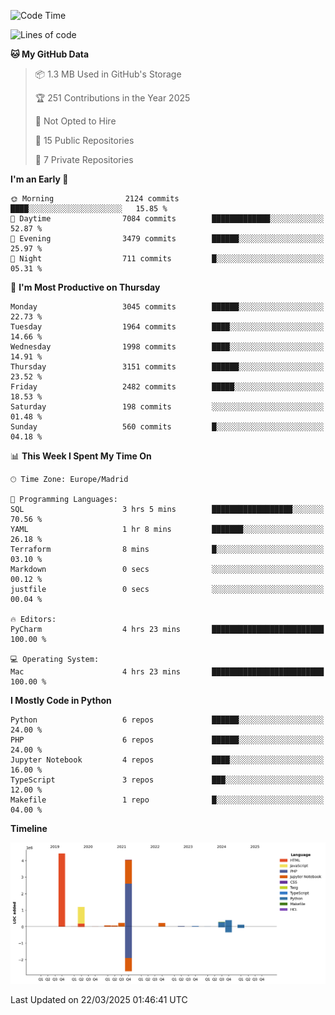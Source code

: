<!--START_SECTION:waka-->
![Code Time](http://img.shields.io/badge/Code%20Time-713%20hrs%2016%20mins-blue)

![Lines of code](https://img.shields.io/badge/From%20Hello%20World%20I%27ve%20Written-11.1%20million%20lines%20of%20code-blue)

**🐱 My GitHub Data** 

> 📦 1.3 MB Used in GitHub's Storage 
 > 
> 🏆 251 Contributions in the Year 2025
 > 
> 🚫 Not Opted to Hire
 > 
> 📜 15 Public Repositories 
 > 
> 🔑 7 Private Repositories 
 > 
**I'm an Early 🐤** 

```text
🌞 Morning                2124 commits        ████░░░░░░░░░░░░░░░░░░░░░   15.85 % 
🌆 Daytime                7084 commits        █████████████░░░░░░░░░░░░   52.87 % 
🌃 Evening                3479 commits        ██████░░░░░░░░░░░░░░░░░░░   25.97 % 
🌙 Night                  711 commits         █░░░░░░░░░░░░░░░░░░░░░░░░   05.31 % 
```
📅 **I'm Most Productive on Thursday** 

```text
Monday                   3045 commits        ██████░░░░░░░░░░░░░░░░░░░   22.73 % 
Tuesday                  1964 commits        ████░░░░░░░░░░░░░░░░░░░░░   14.66 % 
Wednesday                1998 commits        ████░░░░░░░░░░░░░░░░░░░░░   14.91 % 
Thursday                 3151 commits        ██████░░░░░░░░░░░░░░░░░░░   23.52 % 
Friday                   2482 commits        █████░░░░░░░░░░░░░░░░░░░░   18.53 % 
Saturday                 198 commits         ░░░░░░░░░░░░░░░░░░░░░░░░░   01.48 % 
Sunday                   560 commits         █░░░░░░░░░░░░░░░░░░░░░░░░   04.18 % 
```


📊 **This Week I Spent My Time On** 

```text
🕑︎ Time Zone: Europe/Madrid

💬 Programming Languages: 
SQL                      3 hrs 5 mins        ██████████████████░░░░░░░   70.56 % 
YAML                     1 hr 8 mins         ███████░░░░░░░░░░░░░░░░░░   26.18 % 
Terraform                8 mins              █░░░░░░░░░░░░░░░░░░░░░░░░   03.10 % 
Markdown                 0 secs              ░░░░░░░░░░░░░░░░░░░░░░░░░   00.12 % 
justfile                 0 secs              ░░░░░░░░░░░░░░░░░░░░░░░░░   00.04 % 

🔥 Editors: 
PyCharm                  4 hrs 23 mins       █████████████████████████   100.00 % 

💻 Operating System: 
Mac                      4 hrs 23 mins       █████████████████████████   100.00 % 
```

**I Mostly Code in Python** 

```text
Python                   6 repos             ██████░░░░░░░░░░░░░░░░░░░   24.00 % 
PHP                      6 repos             ██████░░░░░░░░░░░░░░░░░░░   24.00 % 
Jupyter Notebook         4 repos             ████░░░░░░░░░░░░░░░░░░░░░   16.00 % 
TypeScript               3 repos             ███░░░░░░░░░░░░░░░░░░░░░░   12.00 % 
Makefile                 1 repo              █░░░░░░░░░░░░░░░░░░░░░░░░   04.00 % 
```



**Timeline**

![Lines of Code chart](https://raw.githubusercontent.com/danisoronellas/danisoronellas/main/assets/bar_graph.png)


 Last Updated on 22/03/2025 01:46:41 UTC
<!--END_SECTION:waka-->
